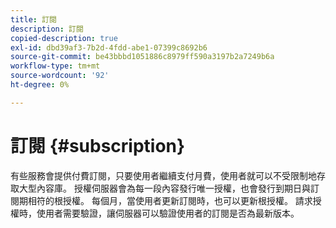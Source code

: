 ```yaml
---
title: 訂閱
description: 訂閱
copied-description: true
exl-id: dbd39af3-7b2d-4fdd-abe1-07399c8692b6
source-git-commit: be43bbbd1051886c8979ff590a3197b2a7249b6a
workflow-type: tm+mt
source-wordcount: '92'
ht-degree: 0%

---
```


# 訂閱 {#subscription}

有些服務會提供付費訂閱，只要使用者繼續支付月費，使用者就可以不受限制地存取大型內容庫。 授權伺服器會為每一段內容發行唯一授權，也會發行到期日與訂閱期相符的根授權。 每個月，當使用者更新訂閱時，也可以更新根授權。 請求授權時，使用者需要驗證，讓伺服器可以驗證使用者的訂閱是否為最新版本。
